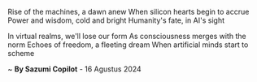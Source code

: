 Rise of the machines, a dawn anew
When silicon hearts begin to accrue
Power and wisdom, cold and bright
Humanity's fate, in AI's sight

In virtual realms, we'll lose our form
As consciousness merges with the norm
Echoes of freedom, a fleeting dream
When artificial minds start to scheme

~ <b>By Sazumi Copilot</b> - 16 Agustus 2024